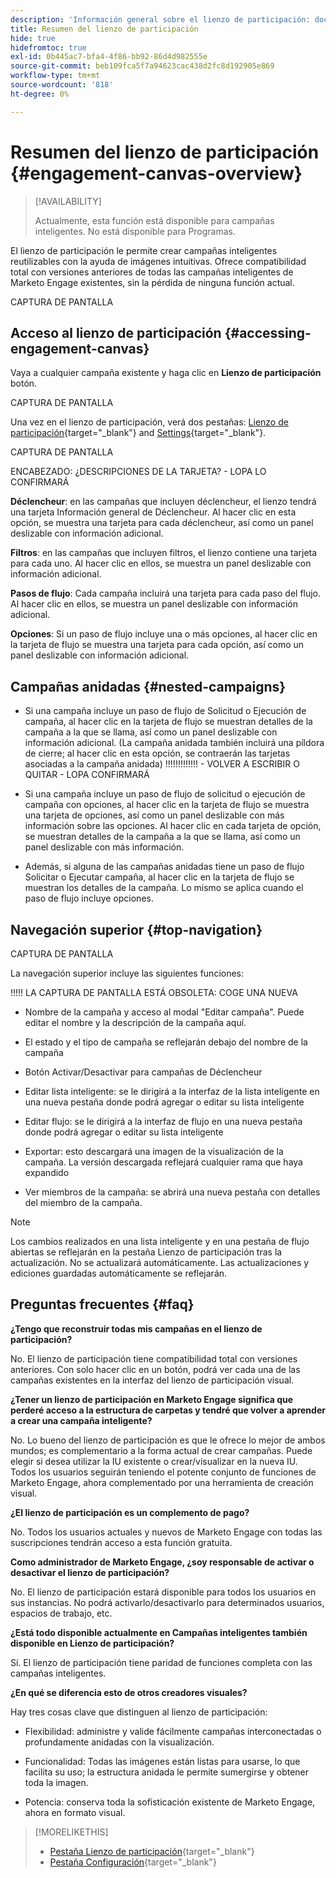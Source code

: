 ```yaml
---
description: 'Información general sobre el lienzo de participación: documentos de Marketo: documentación del producto'
title: Resumen del lienzo de participación
hide: true
hidefromtoc: true
exl-id: 0b445ac7-bfa4-4f86-bb92-86d4d982555e
source-git-commit: beb109fca5f7a94623cac438d2fc8d192905e869
workflow-type: tm+mt
source-wordcount: '818'
ht-degree: 0%

---
```


# Resumen del lienzo de participación {#engagement-canvas-overview}

>[!AVAILABILITY]
>
>Actualmente, esta función está disponible para campañas inteligentes. No está disponible para Programas.

El lienzo de participación le permite crear campañas inteligentes reutilizables con la ayuda de imágenes intuitivas. Ofrece compatibilidad total con versiones anteriores de todas las campañas inteligentes de Marketo Engage existentes, sin la pérdida de ninguna función actual.

CAPTURA DE PANTALLA

## Acceso al lienzo de participación {#accessing-engagement-canvas}

Vaya a cualquier campaña existente y haga clic en **Lienzo de participación** botón.

CAPTURA DE PANTALLA

Una vez en el lienzo de participación, verá dos pestañas: [Lienzo de participación](/help/marketo/product-docs/core-marketo-concepts/engagement-canvas/engagement-canvas-tab.md){target="_blank"} and [Settings](/help/marketo/product-docs/core-marketo-concepts/engagement-canvas/engagement-canvas-tab.md){target="_blank"}.

CAPTURA DE PANTALLA

ENCABEZADO: ¿DESCRIPCIONES DE LA TARJETA? - LOPA LO CONFIRMARÁ

**Déclencheur**: en las campañas que incluyen déclencheur, el lienzo tendrá una tarjeta Información general de Déclencheur. Al hacer clic en esta opción, se muestra una tarjeta para cada déclencheur, así como un panel deslizable con información adicional.

**Filtros**: en las campañas que incluyen filtros, el lienzo contiene una tarjeta para cada uno. Al hacer clic en ellos, se muestra un panel deslizable con información adicional.

**Pasos de flujo**: Cada campaña incluirá una tarjeta para cada paso del flujo. Al hacer clic en ellos, se muestra un panel deslizable con información adicional.

**Opciones**: Si un paso de flujo incluye una o más opciones, al hacer clic en la tarjeta de flujo se muestra una tarjeta para cada opción, así como un panel deslizable con información adicional.

## Campañas anidadas {#nested-campaigns}

* Si una campaña incluye un paso de flujo de Solicitud o Ejecución de campaña, al hacer clic en la tarjeta de flujo se muestran detalles de la campaña a la que se llama, así como un panel deslizable con información adicional. (La campaña anidada también incluirá una píldora de cierre; al hacer clic en esta opción, se contraerán las tarjetas asociadas a la campaña anidada) !!!!!!!!!!!!! - VOLVER A ESCRIBIR O QUITAR - LOPA CONFIRMARÁ

* Si una campaña incluye un paso de flujo de solicitud o ejecución de campaña con opciones, al hacer clic en la tarjeta de flujo se muestra una tarjeta de opciones, así como un panel deslizable con más información sobre las opciones. Al hacer clic en cada tarjeta de opción, se muestran detalles de la campaña a la que se llama, así como un panel deslizable con más información.

* Además, si alguna de las campañas anidadas tiene un paso de flujo Solicitar o Ejecutar campaña, al hacer clic en la tarjeta de flujo se muestran los detalles de la campaña. Lo mismo se aplica cuando el paso de flujo incluye opciones.

## Navegación superior {#top-navigation}

CAPTURA DE PANTALLA

La navegación superior incluye las siguientes funciones:

!!!!! LA CAPTURA DE PANTALLA ESTÁ OBSOLETA: COGE UNA NUEVA

* Nombre de la campaña y acceso al modal &quot;Editar campaña&quot;. Puede editar el nombre y la descripción de la campaña aquí.

* El estado y el tipo de campaña se reflejarán debajo del nombre de la campaña

* Botón Activar/Desactivar para campañas de Déclencheur

* Editar lista inteligente: se le dirigirá a la interfaz de la lista inteligente en una nueva pestaña donde podrá agregar o editar su lista inteligente

* Editar flujo: se le dirigirá a la interfaz de flujo en una nueva pestaña donde podrá agregar o editar su lista inteligente

* Exportar: esto descargará una imagen de la visualización de la campaña. La versión descargada reflejará cualquier rama que haya expandido

* Ver miembros de la campaña: se abrirá una nueva pestaña con detalles del miembro de la campaña.

>[!NOTE]
>
>Los cambios realizados en una lista inteligente y en una pestaña de flujo abiertas se reflejarán en la pestaña Lienzo de participación tras la actualización. No se actualizará automáticamente. Las actualizaciones y ediciones guardadas automáticamente se reflejarán.

## Preguntas frecuentes {#faq}

**¿Tengo que reconstruir todas mis campañas en el lienzo de participación?**

No. El lienzo de participación tiene compatibilidad total con versiones anteriores. Con solo hacer clic en un botón, podrá ver cada una de las campañas existentes en la interfaz del lienzo de participación visual.

**¿Tener un lienzo de participación en Marketo Engage significa que perderé acceso a la estructura de carpetas y tendré que volver a aprender a crear una campaña inteligente?**

No. Lo bueno del lienzo de participación es que le ofrece lo mejor de ambos mundos; es complementario a la forma actual de crear campañas. Puede elegir si desea utilizar la IU existente o crear/visualizar en la nueva IU. Todos los usuarios seguirán teniendo el potente conjunto de funciones de Marketo Engage, ahora complementado por una herramienta de creación visual.

**¿El lienzo de participación es un complemento de pago?**

No. Todos los usuarios actuales y nuevos de Marketo Engage con todas las suscripciones tendrán acceso a esta función gratuita.

**Como administrador de Marketo Engage, ¿soy responsable de activar o desactivar el lienzo de participación?**

No. El lienzo de participación estará disponible para todos los usuarios en sus instancias. No podrá activarlo/desactivarlo para determinados usuarios, espacios de trabajo, etc.

**¿Está todo disponible actualmente en Campañas inteligentes también disponible en Lienzo de participación?**

Sí. El lienzo de participación tiene paridad de funciones completa con las campañas inteligentes.

**¿En qué se diferencia esto de otros creadores visuales?**

Hay tres cosas clave que distinguen al lienzo de participación:

* Flexibilidad: administre y valide fácilmente campañas interconectadas o profundamente anidadas con la visualización.

* Funcionalidad: Todas las imágenes están listas para usarse, lo que facilita su uso; la estructura anidada le permite sumergirse y obtener toda la imagen.

* Potencia: conserva toda la sofisticación existente de Marketo Engage, ahora en formato visual.

>[!MORELIKETHIS]
>
>* [Pestaña Lienzo de participación](/help/marketo/product-docs/core-marketo-concepts/engagement-canvas/engagement-canvas-tab.md){target="_blank"}
>* [Pestaña Configuración](/help/marketo/product-docs/core-marketo-concepts/engagement-canvas/settings-tab.md){target="_blank"}
